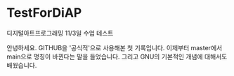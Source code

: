# TestForDiAP
디지털아트프로그래밍 11/3일 수업 테스트

안녕하세요. GITHUB을 '공식적'으로 사용해본 첫 기록입니다.
이제부터 master에서  main으로 명칭이 바뀐다는 말을 들었습니다.
그리고 GNU의 기본적인 개념에 대해서도 배웠습니다.
